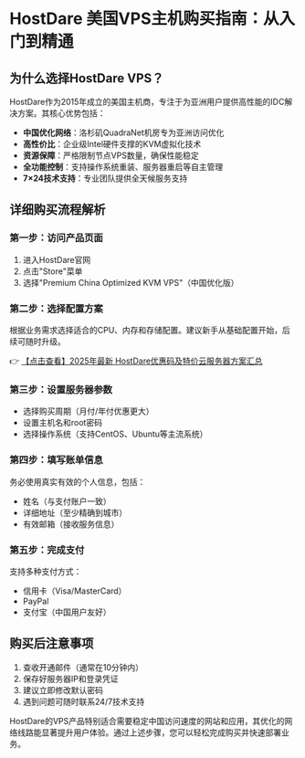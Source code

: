 # HostDare 美国VPS主机购买指南：从入门到精通

## 为什么选择HostDare VPS？

HostDare作为2015年成立的美国主机商，专注于为亚洲用户提供高性能的IDC解决方案。其核心优势包括：

- **中国优化网络**：洛杉矶QuadraNet机房专为亚洲访问优化
- **高性价比**：企业级Intel硬件支撑的KVM虚拟化技术
- **资源保障**：严格限制节点VPS数量，确保性能稳定
- **全功能控制**：支持操作系统重装、服务器重启等自主管理
- **7×24技术支持**：专业团队提供全天候服务支持

## 详细购买流程解析

### 第一步：访问产品页面
1. 进入HostDare官网
2. 点击"Store"菜单
3. 选择"Premium China Optimized KVM VPS"（中国优化版）

### 第二步：选择配置方案
根据业务需求选择适合的CPU、内存和存储配置。建议新手从基础配置开始，后续可随时升级。

👉 [【点击查看】2025年最新 HostDare优惠码及特价云服务器方案汇总](https://bit.ly/hostdare)

### 第三步：设置服务器参数
- 选择购买周期（月付/年付优惠更大）
- 设置主机名和root密码
- 选择操作系统（支持CentOS、Ubuntu等主流系统）

### 第四步：填写账单信息
务必使用真实有效的个人信息，包括：
- 姓名（与支付账户一致）
- 详细地址（至少精确到城市）
- 有效邮箱（接收服务信息）

### 第五步：完成支付
支持多种支付方式：
- 信用卡（Visa/MasterCard）
- PayPal
- 支付宝（中国用户友好）

## 购买后注意事项
1. 查收开通邮件（通常在10分钟内）
2. 保存好服务器IP和登录凭证
3. 建议立即修改默认密码
4. 遇到问题可随时联系24/7技术支持

HostDare的VPS产品特别适合需要稳定中国访问速度的网站和应用，其优化的网络线路能显著提升用户体验。通过上述步骤，您可以轻松完成购买并快速部署业务。